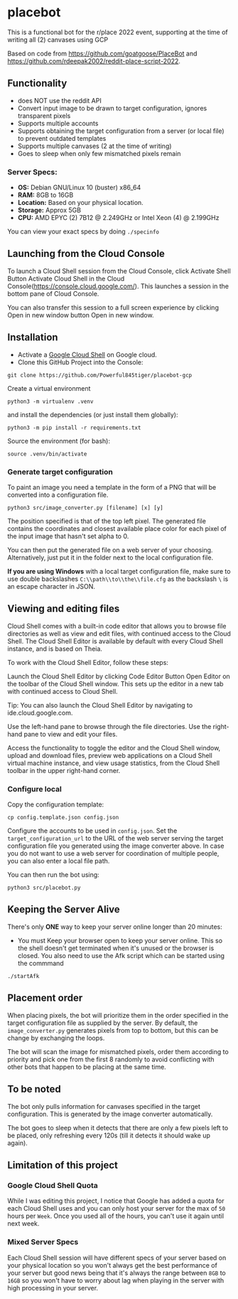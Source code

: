 # placebot

This is a functional bot for the r/place 2022 event, supporting at the time of writing all (2) canvases using GCP

Based on code from https://github.com/goatgoose/PlaceBot and https://github.com/rdeepak2002/reddit-place-script-2022.

## Functionality
- does NOT use the reddit API
- Convert input image to be drawn to target configuration, ignores transparent pixels
- Supports multiple accounts
- Supports obtaining the target configuration from a server (or local file) to prevent outdated templates
- Supports multiple canvases (2 at the time of writing)
- Goes to sleep when only few mismatched pixels remain

### Server Specs:
- **OS:** Debian GNU/Linux 10 (buster) x86_64
- **RAM:** 8GB to 16GB
- **Location:** Based on your physical location.
- **Storage:** Approx 5GB
- **CPU:**  AMD EPYC (2) 7B12 @ 2.249GHz or Intel Xeon (4) @ 2.199GHz

You can view your exact specs by doing `./specinfo`

## Launching from the Cloud Console
To launch a Cloud Shell session from the Cloud Console, click Activate Shell Button Activate Cloud Shell in the Cloud Console(https://console.cloud.google.com/). This launches a session in the bottom pane of Cloud Console.

You can also transfer this session to a full screen experience by clicking Open in new window button Open in new window.

## Installation
* Activate a [Google Cloud Shell](https://console.cloud.google.com/) on Google cloud.
* Clone this GitHub Project into the Console:
```
git clone https://github.com/Powerful845tiger/placebot-gcp
```

Create a virtual environment
```
python3 -m virtualenv .venv
```

and install the dependencies (or just install them globally):
```
python3 -m pip install -r requirements.txt
```

Source the environment (for bash):
```
source .venv/bin/activate
```

### Generate target configuration
To paint an image you need a template in the form of a PNG that will be converted into a configuration file. 
```
python3 src/image_converter.py [filename] [x] [y]
```
The position specified is that of the top left pixel.
The generated file contains the coordinates and closest available place color for each pixel of the input image that hasn't set alpha to 0.

You can then put the generated file on a web server of your choosing.
Alternatively, just put it in the folder next to the local configuration file.

**If you are using Windows** with a local target configuration file, make sure to use double backslashes `C:\\path\\to\\the\\file.cfg` as the backslash `\` is an escape character in JSON.

## Viewing and editing files
Cloud Shell comes with a built-in code editor that allows you to browse file directories as well as view and edit files, with continued access to the Cloud Shell. The Cloud Shell Editor is available by default with every Cloud Shell instance, and is based on Theia.

To work with the Cloud Shell Editor, follow these steps:

Launch the Cloud Shell Editor by clicking Code Editor Button Open Editor on the toolbar of the Cloud Shell window. This sets up the editor in a new tab with continued access to Cloud Shell.

Tip: You can also launch the Cloud Shell Editor by navigating to ide.cloud.google.com.

Use the left-hand pane to browse through the file directories. Use the right-hand pane to view and edit your files.

Access the functionality to toggle the editor and the Cloud Shell window, upload and download files, preview web applications on a Cloud Shell virtual machine instance, and view usage statistics, from the Cloud Shell toolbar in the upper right-hand corner.

### Configure local

Copy the configuration template:
```
cp config.template.json config.json
```

Configure the accounts to be used in `config.json`.
Set the ```target_configuration_url``` to the URL of the web server serving the target configuration file you generated using the image converter above. In case you do not want to use a web server for coordination of multiple people, you can also enter a local file path.

You can then run the bot using:
```
python3 src/placebot.py
```
## Keeping the Server Alive
There's only **ONE** way to keep your server online longer than 20 minutes:
- You must Keep your browser open to keep your server online. This so the shell doesn't get terminated when it's unused or the browser is closed. You also need to use the Afk script which can be started using the commmand
```
./startAfk
```

## Placement order
When placing pixels, the bot will prioritize them in the order specified in the target configuration file as supplied by the server. By default, the `image_converter.py` generates pixels from top to bottom, but this can be change by exchanging the loops.

The bot will scan the image for mismatched pixels, order them according to priority and pick one from the first 8 randomly to avoid conflicting with other bots that happen to be placing at the same time.

## To be noted
The bot only pulls information for canvases specified in the target configuration. This is generated by the image converter automatically.

The bot goes to sleep when it detects that there are only a few pixels left to be placed, only refreshing every 120s (till it detects it should wake up again).



## Limitation of this project
### Google Cloud Shell Quota
While I was editing this project, I notice that Google has added a quota for each Cloud Shell uses and you can only host your server for the max of `50` hours per `Week`.
Once you used all of the hours, you can't use it again until next week.
### Mixed Server Specs
Each Cloud Shell session will have different specs of your server based on your physical location so you won't always get the best performance of your server but good news being that it's always the range between `8GB` to `16GB` so you won't have to worry about lag when playing in the server with high processing in your server.
